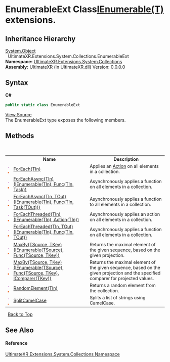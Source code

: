 # EnumerableExt Class<a href="https://docs.microsoft.com/dotnet/api/system.collections.generic.ienumerable-1" target="_blank" rel="noopener noreferrer">IEnumerable(T)</a> extensions.


## Inheritance Hierarchy
<a href="https://docs.microsoft.com/dotnet/api/system.object" target="_blank" rel="noopener noreferrer">System.Object</a><br />&nbsp;&nbsp;UltimateXR.Extensions.System.Collections.EnumerableExt<br />
**Namespace:**&nbsp;<a href="N_UltimateXR_Extensions_System_Collections">UltimateXR.Extensions.System.Collections</a><br />**Assembly:**&nbsp;UltimateXR (in UltimateXR.dll) Version: 0.0.0.0

## Syntax

**C#**<br />
``` C#
public static class EnumerableExt
```

<a href="UltimateXR/Scripts/Extensions/System/Collections/EnumerableExt.cs" rel="noopener noreferrer" title="View the source code">View Source</a><br />
The EnumerableExt type exposes the following members.


## Methods
&nbsp;<table><tr><th></th><th>Name</th><th>Description</th></tr><tr><td>![Public method](media/pubmethod.gif "Public method")![Static member](media/static.gif "Static member")</td><td><a href="M_UltimateXR_Extensions_System_Collections_EnumerableExt_ForEach__1">ForEach(TIn)</a></td><td>
Applies an <a href="https://docs.microsoft.com/dotnet/api/system.action" target="_blank" rel="noopener noreferrer">Action</a> on all elements in a collection.</td></tr><tr><td>![Public method](media/pubmethod.gif "Public method")![Static member](media/static.gif "Static member")</td><td><a href="M_UltimateXR_Extensions_System_Collections_EnumerableExt_ForEachAsync__1">ForEachAsync(TIn)(IEnumerable(TIn), Func(TIn, Task))</a></td><td>
Asynchronously applies a function on all elements in a collection.</td></tr><tr><td>![Public method](media/pubmethod.gif "Public method")![Static member](media/static.gif "Static member")</td><td><a href="M_UltimateXR_Extensions_System_Collections_EnumerableExt_ForEachAsync__2">ForEachAsync(TIn, TOut)(IEnumerable(TIn), Func(TIn, Task(TOut)))</a></td><td>
Asynchronously applies a function to all elements in a collection.</td></tr><tr><td>![Public method](media/pubmethod.gif "Public method")![Static member](media/static.gif "Static member")</td><td><a href="M_UltimateXR_Extensions_System_Collections_EnumerableExt_ForEachThreaded__1">ForEachThreaded(TIn)(IEnumerable(TIn), Action(TIn))</a></td><td>
Asynchronously applies an action on all elements in a collection.</td></tr><tr><td>![Public method](media/pubmethod.gif "Public method")![Static member](media/static.gif "Static member")</td><td><a href="M_UltimateXR_Extensions_System_Collections_EnumerableExt_ForEachThreaded__2">ForEachThreaded(TIn, TOut)(IEnumerable(TIn), Func(TIn, TOut))</a></td><td>
Asynchronously applies a function on all elements in a collection.</td></tr><tr><td>![Public method](media/pubmethod.gif "Public method")![Static member](media/static.gif "Static member")</td><td><a href="M_UltimateXR_Extensions_System_Collections_EnumerableExt_MaxBy__2">MaxBy(TSource, TKey)(IEnumerable(TSource), Func(TSource, TKey))</a></td><td>
Returns the maximal element of the given sequence, based on the given projection.</td></tr><tr><td>![Public method](media/pubmethod.gif "Public method")![Static member](media/static.gif "Static member")</td><td><a href="M_UltimateXR_Extensions_System_Collections_EnumerableExt_MaxBy__2_1">MaxBy(TSource, TKey)(IEnumerable(TSource), Func(TSource, TKey), IComparer(TKey))</a></td><td>
Returns the maximal element of the given sequence, based on the given projection and the specified comparer for projected values.</td></tr><tr><td>![Public method](media/pubmethod.gif "Public method")![Static member](media/static.gif "Static member")</td><td><a href="M_UltimateXR_Extensions_System_Collections_EnumerableExt_RandomElement__1">RandomElement(TIn)</a></td><td>
Returns a random element from the collection.</td></tr><tr><td>![Public method](media/pubmethod.gif "Public method")![Static member](media/static.gif "Static member")</td><td><a href="M_UltimateXR_Extensions_System_Collections_EnumerableExt_SplitCamelCase">SplitCamelCase</a></td><td>
Splits a list of strings using CamelCase.</td></tr></table>&nbsp;
<a href="#enumerableext-class">Back to Top</a>

## See Also


#### Reference
<a href="N_UltimateXR_Extensions_System_Collections">UltimateXR.Extensions.System.Collections Namespace</a><br />